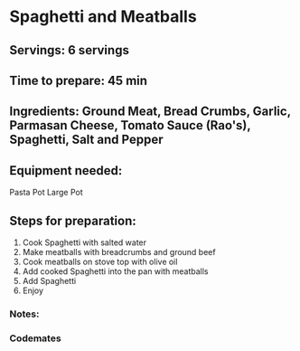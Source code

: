# Spaghetti and Meatballs

## Servings: 6 servings 

## Time to prepare: 45 min

## Ingredients: Ground Meat, Bread Crumbs, Garlic, Parmasan Cheese, Tomato Sauce (Rao's), Spaghetti, Salt and Pepper

## Equipment needed:
Pasta Pot
Large Pot

## Steps for preparation:
1) Cook Spaghetti with salted water
2) Make meatballs with breadcrumbs and ground beef
3) Cook meatballs on stove top with olive oil
4) Add cooked Spaghetti into the pan with meatballs
5) Add Spaghetti 
6) Enjoy


### Notes:



### Codemates #
